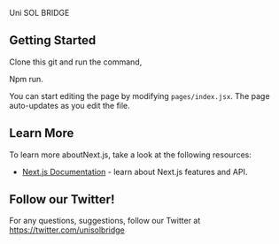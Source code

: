 Uni SOL BRIDGE

## Getting Started

Clone this git and run the command, 

Npm run.

You can start editing the page by modifying `pages/index.jsx`. The page auto-updates as you edit the file.


## Learn More

To learn more aboutNext.js, take a look at the following resources:

- [Next.js Documentation](https://nextjs.org/docs) - learn about Next.js features and API.


## Follow our Twitter!
For any questions, suggestions, follow our Twitter at https://twitter.com/unisolbridge

